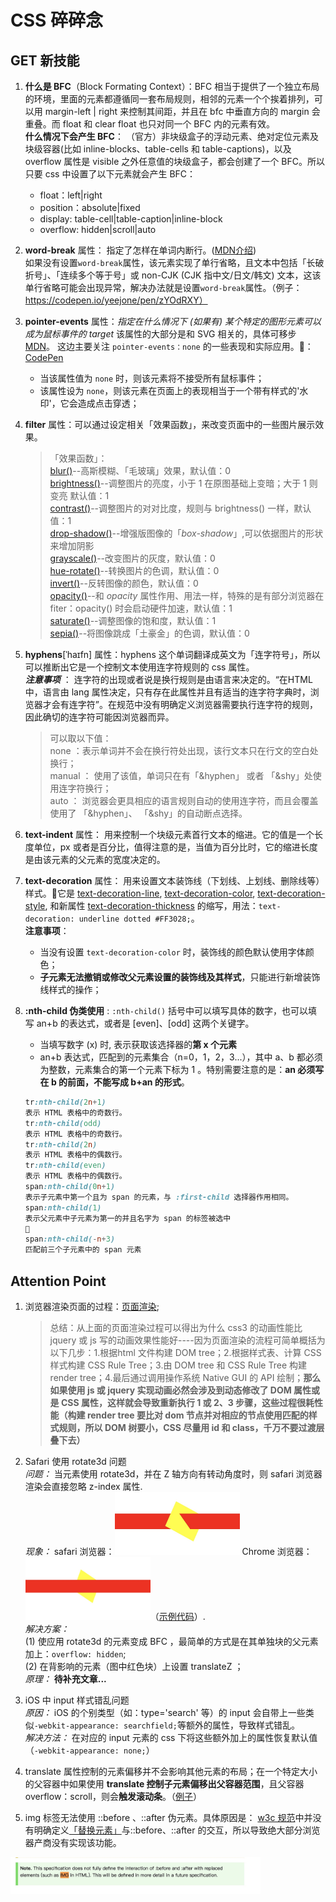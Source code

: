 # CSS 碎碎念
## GET 新技能
1. **什么是 BFC**（Block Formating Context）：BFC 相当于提供了一个独立布局的环境，里面的元素都遵循同一套布局规则，相邻的元素一个个挨着排列，可以用 margin-left | right 来控制其间距，并且在 bfc 中垂直方向的 margin 会重叠。而 float 和 clear float 也只对同一个 BFC 内的元素有效。  
   **什么情况下会产生 BFC**： （官方）非块级盒子的浮动元素、绝对定位元素及块级容器(比如 inline-blocks、table-cells 和 table-captions)，以及 overflow 属性是 visible 之外任意值的块级盒子，都会创建了一个 BFC。所以只要 css 中设置了以下元素就会产生 BFC：  
	+ float：left|right
	+ position：absolute|fixed
	+ display: table-cell|table-caption|inline-block
	+ overflow: hidden|scroll|auto  
2. **word-break** 属性： 指定了怎样在单词内断行。([MDN介绍](https://developer.mozilla.org/zh-CN/docs/Web/CSS/word-break))  
如果没有设置`word-break`属性，该元素实现了单行省略，且文本中包括「长破折号」、「连续多个等于号」或 non-CJK (CJK 指中文/日文/韩文) 文本，这该单行省略可能会出现异常，解决办法就是设置`word-break`属性。（例子：https://codepen.io/yeejone/pen/zYOdRXY）  
3. **pointer-events** 属性：*指定在什么情况下 (如果有) 某个特定的图形元素可以成为鼠标事件的 target* 
该属性的大部分是和 SVG 相关的，具体可移步 [MDN](https://developer.mozilla.org/zh-CN/docs/Web/CSS/pointer-events)。 这边主要关注 `pointer-events：none` 的一些表现和实际应用。🌰：[CodePen](https://codepen.io/yeejone/pen/gOYEMab)  
	+ 当该属性值为 `none` 时，则该元素将不接受所有鼠标事件；
	+ 该属性设为 `none`，则该元素在页面上的表现相当于一个带有样式的'水印'，它会造成点击穿透；  

4. **filter** 属性：可以通过设定相关「效果函数」，来改变页面中的一些图片展示效果。  
	> 「效果函数」：   
	[blur()](https://developer.mozilla.org/en-US/docs/Web/CSS/filter-function/blur)--高斯模糊、「毛玻璃」效果，默认值：0  
	[brightness()](https://developer.mozilla.org/en-US/docs/Web/CSS/filter-function/brightness)--调整图片的亮度，小于 1 在原图基础上变暗；大于 1 则变亮 默认值：1  
	[contrast()](https://developer.mozilla.org/en-US/docs/Web/CSS/filter-function/contrast)--调整图片的对对比度，规则与 brightness() 一样，默认值：1  
	[drop-shadow()](https://developer.mozilla.org/en-US/docs/Web/CSS/filter-function/drop-shadow)--增强版图像的「*box-shadow*」,可以依据图片的形状来增加阴影  
	[grayscale()](https://developer.mozilla.org/en-US/docs/Web/CSS/filter-function/grayscale)--改变图片的灰度，默认值：0  
	[hue-rotate()](https://developer.mozilla.org/en-US/docs/Web/CSS/filter-function/hue-rotate)--转换图片的色调，默认值：0  
	[invert()](https://developer.mozilla.org/en-US/docs/Web/CSS/filter-function/invert)--反转图像的颜色，默认值：0  
	[opacity()](https://developer.mozilla.org/en-US/docs/Web/CSS/filter-function/opacity)--和 *opacity* 属性作用、用法一样，特殊的是有部分浏览器在 fiter：opacity() 时会启动硬件加速，默认值：1  
	[saturate()](https://developer.mozilla.org/en-US/docs/Web/CSS/filter-function/saturate)--调整图像的饱和度，默认值：1  
	[sepia()](https://developer.mozilla.org/en-US/docs/Web/CSS/filter-function/sepia)--将图像跳成「土豪金」的色调，默认值：0   
5. **hyphens**[ˈhaɪfn] 属性：hyphens 这个单词翻译成英文为「连字符号」，所以可以推断出它是一个控制文本使用连字符规则的 css 属性。  
***注意事项*** ： 连字符的出现或者说是换行规则是由语言来决定的。“在HTML中，语言由 lang 属性决定，只有存在此属性并且有适当的连字符字典时，浏览器才会有连字符”。在规范中没有明确定义浏览器需要执行连字符的规则，因此确切的连字符可能因浏览器而异。
	> 可以取以下值：  
	none ：表示单词并不会在换行符处出现，该行文本只在行文的空白处换行；  
	manual ： 使用了该值，单词只在有「&hyphen」 或者 「&shy」处使用连字符换行；  
	auto ： 浏览器会更具相应的语言规则自动的使用连字符，而且会覆盖使用了 「&hyphen」、 「&shy」的自动断点选择。  
6. **text-indent** 属性： 用来控制一个块级元素首行文本的缩进。它的值是一个长度单位，px 或者是百分比，值得注意的是，当值为百分比时，它的缩进长度是由该元素的父元素的宽度决定的。 
7. **text-decoration** 属性： 用来设置文本装饰线（下划线、上划线、删除线等）样式。它是 [text-decoration-line](https://developer.mozilla.org/zh-CN/docs/Web/CSS/text-decoration-line), [text-decoration-color](https://developer.mozilla.org/zh-CN/docs/Web/CSS/text-decoration), [text-decoration-style](https://developer.mozilla.org/zh-CN/docs/Web/CSS/text-decoration-style), 和新属性 [text-decoration-thickness](https://developer.mozilla.org/zh-CN/docs/Web/CSS/%E6%96%87%E6%9C%AC%E8%A3%85%E9%A5%B0%E7%BA%BF%E5%8E%9A%E5%BA%A6(%E7%B2%97%E7%BB%86)) 的缩写，用法：`text-decoration: underline dotted #FF3028;`。  
**注意事项**：  
	+ 当没有设置 `text-decoration-color` 时，装饰线的颜色默认使用字体颜色；  
	+ **子元素无法撤销或修改父元素设置的装饰线及其样式**，只能进行新增装饰线样式的操作；  
10. **:nth-child 伪类使用** : `:nth-child()` 括号中可以填写具体的数字，也可以填写 an+b 的表达式，或者是 [even]、[odd] 这两个关键字。  
	+ 当填写数字 (x) 时, 表示获取该选择器的**第 x 个元素**
	+ an+b 表达式，匹配到的元素集合（n=0，1，2，3...），其中 a、b 都必须为整数，元素集合的第一个元素下标为 1 。特别需要注意的是：**an 必须写在 b 的前面，不能写成 b+an 的形式**。
	```css 
	tr:nth-child(2n+1)
	表示 HTML 表格中的奇数行。
	tr:nth-child(odd)
	表示 HTML 表格中的奇数行。
	tr:nth-child(2n)
	表示 HTML 表格中的偶数行。
	tr:nth-child(even)
	表示 HTML 表格中的偶数行。
	span:nth-child(0n+1)
	表示子元素中第一个且为 span 的元素，与 :first-child 选择器作用相同。
	span:nth-child(1)
	表示父元素中子元素为第一的并且名字为 span 的标签被选中
	🌟
	span:nth-child(-n+3)
	匹配前三个子元素中的 span 元素
	```
	
## Attention Point
1. 浏览器渲染页面的过程：[页面渲染](https://coolshell.cn/articles/9666.html);
   
   > 总结：从上面的页面渲染过程可以得出为什么 css3 的动画性能比 jquery 或 js 写的动画效果性能好----因为页面渲染的流程可简单概括为以下几步：1.根据html 文件构建 DOM tree；2.根据样式表、计算 CSS 样式构建 CSS Rule Tree；3.由 DOM tree 和 CSS Rule Tree 构建 render tree；4.最后通过调用操作系统 Native GUI 的 API 绘制；**那么如果使用 js 或 jquery 实现动画必然会涉及到动态修改了 DOM 属性或是 CSS 属性，这样就会导致重新执行 1 或 2、3 步骤，这些过程很耗性能（构建 render tree 要比对 dom 节点并对相应的节点使用匹配的样式规则，所以 DOM 树要小，CSS 尽量用 id 和 class，千万不要过渡层叠下去）**   
2. Safari 使用 rotate3d 问题  
*问题：*  当元素使用 rotate3d，并在 Z 轴方向有转动角度时，则 safari 浏览器渲染会直接忽略 z-index 属性.   
*现象：*  safari 浏览器：<img src="./imgs/rotate3d-safari.jpg" width = "200" height = "100" alt="safari 浏览器" />   Chrome 浏览器：<img src="./imgs/rotate3d-chrome.jpg" width = "200" height = "100" alt="Chrome 浏览器" />（[示例代码](https://github.com/YeeJone/Fill-the-pit-do-again-/blob/master/rotate3d-safari.html)）.   
*解决方案：*   
(1) 使应用 rotate3d 的元素变成 BFC ，最简单的方式是在其单独块的父元素加上：`overflow: hidden`;  
(2) 在背影响的元素（图中红色块）上设置 translateZ ；  
*原理：*  **待补充文章...**  
3. iOS 中 input 样式错乱问题  
*原因：*  iOS 的个别类型（如：type='search' 等）的 input 会自带上一些类似` -webkit-appearance: searchfield; `等额外的属性，导致样式错乱。  
*解决方法：* 在对应的 input 元素的 css 下将这些额外加上的属性恢复默认值（` -webkit-appearance: none; `）  
4. translate 属性控制的元素偏移并不会影响其他元素的布局；在一个特定大小的父容器中如果使用 **translate 控制子元素偏移出父容器范围**，且父容器 overflow：scroll，则会**触发滚动条**。（[例子](https://codepen.io/yeejone/pen/NWKmOwm)）  

5. img 标签无法使用 ::before 、::after 伪元素。具体原因是： [w3c 规范](https://www.w3.org/TR/CSS22/conform.html#doctree)中并没有明确定义[「替换元素」](https://www.w3.org/TR/CSS22/conform.html#doctree)与::before、::after 的交互，所以导致绝大部分浏览器产商没有实现该功能。  
<img src="./imgs/img-before.jpg" width = "400" alt="w3c Note" /> 
